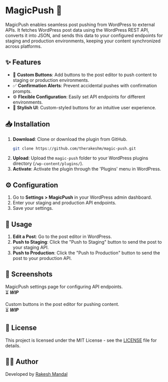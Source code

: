 # MagicPush 🚀

MagicPush enables seamless post pushing from WordPress to external APIs. It fetches WordPress post data using the WordPress REST API, converts it into JSON, and sends this data to your configured endpoints for staging and production environments, keeping your content synchronized across platforms.

## ✨ Features

- 🚀 **Custom Buttons**: Add buttons to the post editor to push content to staging or production environments.
- ✅ **Confirmation Alerts**: Prevent accidental pushes with confirmation prompts.
- ⚙️ **Flexible Configuration**: Easily set API endpoints for different environments.
- 🎨 **Stylish UI**: Custom-styled buttons for an intuitive user experience.

## 📥 Installation

1. **Download**: Clone or download the plugin from GitHub.
   ```sh
   git clone https://github.com/therakeshm/magic-push.git
   ```
2. **Upload**: Upload the `magic-push` folder to your WordPress plugins directory (`/wp-content/plugins/`).
3. **Activate**: Activate the plugin through the 'Plugins' menu in WordPress.

## ⚙️ Configuration

1. Go to **Settings > MagicPush** in your WordPress admin dashboard.
2. Enter your staging and production API endpoints.
3. Save your settings.

## 🚀 Usage

1. **Edit a Post**: Go to the post editor in WordPress.
2. **Push to Staging**: Click the "Push to Staging" button to send the post to your staging API.
3. **Push to Production**: Click the "Push to Production" button to send the post to your production API.

## 📸 Screenshots

MagicPush settings page for configuring API endpoints.<br/>
⏳ _**WIP**_

Custom buttons in the post editor for pushing content. <br/>
⏳ _**WIP**_

## 📄 License

This project is licensed under the MIT License - see the [LICENSE](#MIT-1-ov-file) file for details.

## 👨‍💻 Author

Developed by [Rakesh Mandal](https://rakeshmandal.com)
